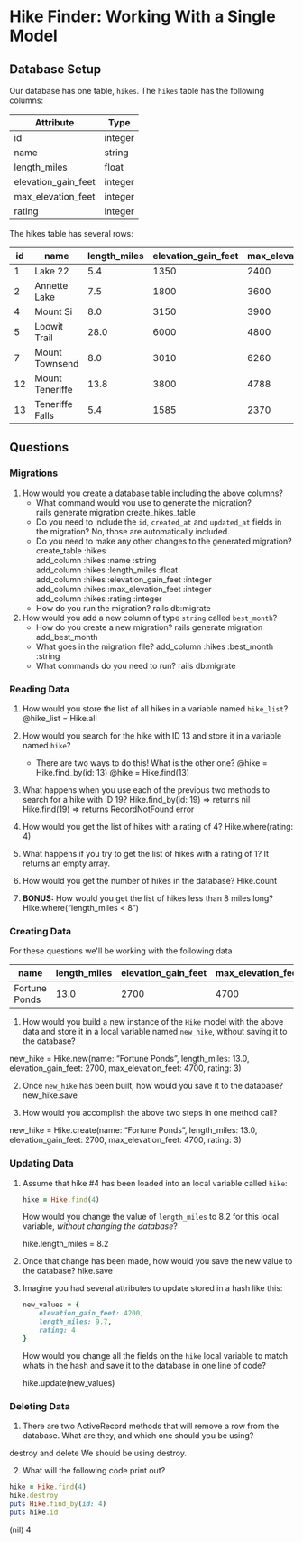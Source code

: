 # Hike Finder: Working With a Single Model

## Database Setup

Our database has one table, `hikes`. The `hikes` table has the following columns:

Attribute           | Type
---                 | ---
id                  | integer
name                | string
length_miles        | float
elevation_gain_feet | integer
max_elevation_feet  | integer
rating              | integer

The hikes table has several rows:

id  | name    | length_miles | elevation_gain_feet | max_elevation_feet | rating
--- | ---     | ---          | ---                 | ---                | ---
1   | Lake 22 | 5.4          | 1350                | 2400               | 4
2   | Annette Lake | 7.5     | 1800                | 3600               | 3
4   | Mount Si     | 8.0     | 3150                | 3900               | 3
5   | Loowit Trail | 28.0    | 6000                | 4800               | 5
7   | Mount Townsend | 8.0   | 3010                | 6260               | 2
12  | Mount Teneriffe | 13.8 | 3800                | 4788               | 4
13  | Teneriffe Falls | 5.4  | 1585                | 2370               | 4

## Questions

### Migrations

1. How would you create a database table including the above columns?
    - What command would you use to generate the migration?  
      rails generate migration create_hikes_table  
    - Do you need to include the `id`, `created_at` and `updated_at` fields in the migration?
      No, those are automatically included.  
    - Do you need to make any other changes to the generated migration?
      create_table :hikes  
      add_column :hikes :name :string  
      add_column :hikes :length_miles :float  
      add_column :hikes :elevation_gain_feet :integer  
      add_column :hikes :max_elevation_feet :integer  
      add_column :hikes :rating :integer  
    - How do you run the migration?
      rails db:migrate
2. How would you add a new column of type `string` called `best_month`?
    - How do you create a new migration?
      rails generate migration add_best_month
    - What goes in the migration file?
      add_column :hikes :best_month :string
    - What commands do you need to run?
      rails db:migrate

### Reading Data

1. How would you store the list of all hikes in a variable named `hike_list`?
    @hike_list = Hike.all

2. How would you search for the hike with ID 13 and store it in a variable named `hike`?
    - There are two ways to do this! What is the other one?
      @hike = Hike.find_by(id: 13)
      @hike = Hike.find(13)

3. What happens when you use each of the previous two methods to search for a hike with ID 19?
    Hike.find_by(id: 19) => returns nil
    Hike.find(19) => returns RecordNotFound error

4. How would you get the list of hikes with a rating of 4?
    Hike.where(rating: 4)



5. What happens if you try to get the list of hikes with a rating of 1?
    It returns an empty array.

6. How would you get the number of hikes in the database?
    Hike.count

7. **BONUS:** How would you get the list of hikes less than 8 miles long?
    Hike.where(“length_miles <  8”)

### Creating Data

For these questions we'll be working with the following data

name    | length_miles | elevation_gain_feet | max_elevation_feet | rating
---     | ---          | ---                 | ---                | ---
Fortune Ponds | 13.0   | 2700                | 4700               | 3

1. How would you build a new instance of the `Hike` model with the above data and store it in a local variable named `new_hike`, without saving it to the database?

  new_hike = Hike.new(name: “Fortune Ponds”, length_miles: 13.0, elevation_gain_feet: 2700, max_elevation_feet: 4700, rating: 3)

2. Once `new_hike` has been built, how would you save it to the database?
  new_hike.save

3. How would you accomplish the above two steps in one method call?

  new_hike = Hike.create(name: “Fortune Ponds”, length_miles: 13.0, elevation_gain_feet: 2700, max_elevation_feet: 4700, rating: 3)


### Updating Data

1. Assume that hike #4 has been loaded into an local variable called `hike`:
    ```ruby
    hike = Hike.find(4)
    ```
    How would you change the value of `length_miles` to 8.2 for this local variable, _without changing the database_?

    hike.length_miles = 8.2

2. Once that change has been made, how would you save the new value to the database?
  hike.save

3. Imagine you had several attributes to update stored in a hash like this:
    ```ruby
    new_values = {
        elevation_gain_feet: 4200,
        length_miles: 9.7,
        rating: 4
    }
    ```
    How would you change all the fields on the `hike` local variable to match whats in the hash and save it to the database in one line of code?

    hike.update(new_values)

### Deleting Data

1. There are two ActiveRecord methods that will remove a row from the database. What are they, and which one should you be using?

destroy and delete
We should be using destroy.


2. What will the following code print out?

```ruby
hike = Hike.find(4)
hike.destroy
puts Hike.find_by(id: 4)
puts hike.id
```

(nil)
4
